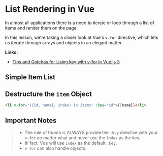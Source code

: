 # List Rendering in Vue

In almost all applications there is a need to iterate or loop through a list of items and render them on the page.

In this lesson, we're taking a closer look at Vue's `v-for` directive, which lets us iterate through arrays and objects in an elegant matter.

**Links:**

- [Tips and Gotchas for Using key with v-for in Vue.js 3](https://vueschool.io/articles/vuejs-tutorials/tips-and-gotchas-for-using-key-with-v-for-in-vue-js-3/)

## Simple Item List

<div class="vue-interactive-solution" data-solution-id="list" data-vue-app-script="list.js">
    <div class="solution-container"></div>
</div>

## Destructure the `item` Object

```html
<li v-for="({id, name}, index) in items" :key="id">{{name}}</li>
```

## Important Notes

> - The rule of thumb is ALWAYS provide the `:key` directive with your `v-for` no matter what and never use the `index` as the key.
> - In fact, Vue will use `index` as the default `:key`.
> - `v-for` can also handle objects.
